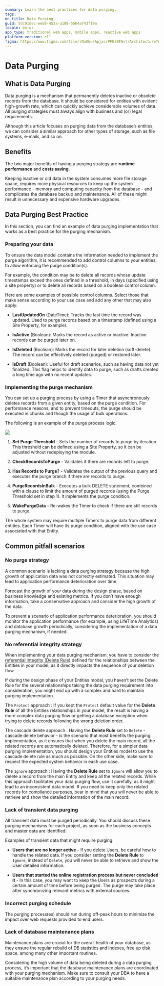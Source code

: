 ```yaml
---
summary: Learn the best practices for data purging.
tags: 
en_title: Data Purging
guid: 5dc91dec-eed8-452a-a188-5564a743f19a
locale: en-us
app_type: traditional web apps, mobile apps, reactive web apps
platform-version: o11
figma: https://www.figma.com/file/rNoKkusApjxcsPFE38FGvt/Architecture?node-id=147:332
---
```


# Data Purging

## What is Data Purging

Data purging is a mechanism that permanently deletes inactive or obsolete records from the database. It should be considered for entities with evident high-growth rate, which can quickly achieve considerable volumes of data. All purging strategies must always align with business and (or) legal requirements.

Although this article focuses on purging data from the database’s entities, we can consider a similar approach for other types of storage, such as file systems, e-mails, and so on.

## Benefits

The two major benefits of having a purging strategy are **runtime performance** and **costs saving**.

Keeping inactive or old data in the system consumes more file storage space, requires more physical resources to keep up the system performance - memory and computing capacity from the database - and complicates the database backup and maintenance. All of these might result in unnecessary and expensive hardware upgrades.

## Data Purging Best Practice

In this section, you can find an example of data purging implementation that works as a best practice for the purging mechanism.

### Preparing your data

To ensure the data model contains the information needed to implement the purge algorithm, it is recommended to add control columns to your entities, to allow enforcing the purge condition(s).

For example, the condition may be to delete all records whose update timestamps exceed the ones defined in a threshold, in days (specified using a site property) or to delete all records based on a boolean control column.

Here are some examples of possible control columns. Select those that make sense according to your use case and add any other that may also apply:

* **LastUpdatedOn** (DateTime): Tracks the last time the record was updated. Used to purge records based on a timestamp (defined using a Site Property, for example).
 
* **IsActive** (Boolean): Marks the record as active or inactive. Inactive records can be purged later on.

* **IsDeleted** (Boolean): Marks the record for later deletion (soft-delete). The record can be effectively deleted (purged) or restored later.

* **IsDraft** (Boolean): Useful for draft scenarios, such as having data not yet finalized. This flag helps to identify data to purge, such as drafts created a long time ago with no recent updates.

### Implementing the purge mechanism

You can set up a purging process by using a Timer that asynchronously deletes records from a given entity, based on the purge condition. For performance reasons, and to prevent timeouts, the purge should be executed in chunks and though the usage of bulk operations.

The following is an example of the purge process logic:

![](images/purge-1.png?width=300)

1. **Set Purge Threshold** - Sets the number of records to purge by iteration. This threshold can be defined using a Site Property, so it can be adjusted without redeploying the module.

2. **CheckRecordsToPurge** - Validates if there are records left to purge.

3. **Has Records to Purge?** - Validates the output of the previous query and executes the purge branch if there are records to purge.

4. **PurgeRecordsInBulk** - Executes a bulk DELETE statement, combined with a clause to limit the amount of purged records (using the Purge Threshold set in step 1). It implements the purge condition.

5. **WakePurgeData** - Re-wakes the Timer to check if there are still records to purge.

The whole system may require multiple Timers to purge data from different entities. Each Timer will have its purge condition, aligned with the use case associated with that Entity.

## Common pitfall scenarios

### No purge strategy

A common scenario is lacking a data purging strategy because the high growth of application data was not correctly estimated. This situation may lead to application performance deterioration over time.

Forecast the growth of your data during the design phase, based on business knowledge and existing metrics. If you don’t have enough information, take a conservative approach and consider the high growth of the data.

To prevent a scenario of application performance deterioration, you should monitor the application performance (for example, using LifeTime Analytics) and database growth periodically, considering the implementation of a data purging mechanism, if needed.

### No referential integrity strategy

When implementing your data purging mechanism, you have to consider the [referential integrity (Delete Rule)](https://success.outsystems.com/Documentation/11/Developing_an_Application/Use_Data/Data_Modeling/Entity_Relationships/Delete_Rules) defined for the relationships between the Entities in your model, as it directly impacts the sequence of your deletion flow.

If during the design phase of your Entities model, you haven’t set the Delete Rule for the several relationships taking the data purging requirement into consideration, you might end up with a complex and hard to maintain purging implementation.

The `Protect` approach
:   If you kept the `Protect` default value for the **Delete Rule** of all the Entities relationships in your model, the result is having a more complex data purging flow or getting a database exception when trying to delete records following the wrong deletion order.

The cascade delete approach
:   Having the **Delete Rule** set to `Delete` - cascade delete behavior - is the scenario that most benefits the purging implementation, as it ensures that when you delete the main record, all the related records are automatically deleted. Therefore, for a simpler data purging implementation, you should design your Entities model to use the cascade delete rule as much as possible. On the other side, make sure to respect the expected system behavior in each use case.

The `Ignore` approach
:   Having the **Delete Rule** set to `Ignore` will allow you to delete a record from the main Entity and keep all the related records. While this approach facilitates your data purging flow, use it carefully, as it might lead to an inconsistent data model. If you need to keep only the related records for compliance purposes, bear in mind that you will never be able to retrieve and show the detailed information of the main record.

### Lack of transient data purging

All transient data must be purged periodically. You should discuss these purging mechanisms for each project, as soon as the business concepts and master data are identified.

Examples of transient data that might require purging:

* **Users that are no longer active** - If you delete Users, be careful how to handle the related data. If you consider setting the **Delete Rule** to `Ignore`, instead of `Delete`, you will never be able to retrieve and show the User detailed information.

* **Users that started the online registration process but never concluded it** - In this case, you may want to keep the Users as prospects during a certain amount of time before being purged. The purge may take place after synchronizing relevant metrics with external sources.

### Incorrect purging schedule

The purging process(es) should run during off-peak hours to minimize the impact over web requests provided to end users.

### Lack of database maintenance plans

Maintenance plans are crucial for the overall health of your database, as they ensure the regular rebuild of DB statistics and indexes, free up disk space, among many other important routines.

Considering the high volume of data being deleted during a data purging process, it’s important that the database maintenance plans are coordinated with your purging mechanism. Make sure to consult your DBA to have a suitable maintenance plan according to your purging needs.
